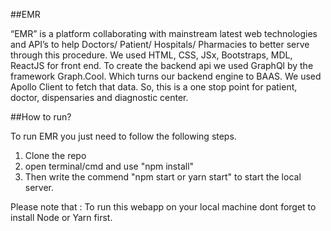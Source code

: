 ##EMR

“EMR” is a platform collaborating with mainstream latest web technologies and API’s to help Doctors/ Patient/ Hospitals/ Pharmacies to better serve through this procedure. We used HTML, CSS, JSx, Bootstraps, MDL, ReactJS for front end. To create the backend api we used GraphQl by the framework Graph.Cool.  Which turns our backend engine to BAAS. We used Apollo Client to fetch that data. So, this is a one stop point for patient, doctor, dispensaries and diagnostic center. 

##How to run?

To run EMR you just need to follow the following steps.
1. Clone the repo
2. open terminal/cmd and use "npm install"
3. Then write the commend "npm start or yarn start" to start the local server.

Please note that : To run this webapp on your local machine dont forget to install Node or Yarn first.
